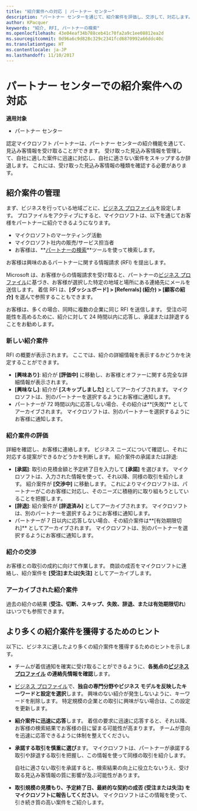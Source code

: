 ```yaml
---
title: "紹介案件への対応 | パートナー センター"
description: "パートナー センターを通じて、紹介案件を評価し、交渉して、対応します。"
author: KPacquer
keywords: "紹介, RFI, パートナーの検索"
ms.openlocfilehash: 43e04eaf34b788ceb41c70fa2a9c1ee08812ea2d
ms.sourcegitcommit: 0d96a6c9d828c329c2341fcd6870992a66ddc40c
ms.translationtype: HT
ms.contentlocale: ja-JP
ms.lasthandoff: 11/10/2017
---
```

# <a name="responding-to-referrals-in-partner-center"></a>パートナー センターでの紹介案件への対応

**適用対象**

-  パートナー センター

認定マイクロソフト パートナーは、パートナー センターの紹介機能を通じて、見込み客情報を受け取ることができます。 受け取った見込み客情報を管理して、自社に適した案件に迅速に対応し、自社に適さない案件をスキップするか辞退します。 これには、受け取った見込み客情報の種類を確認する必要があります。 

## <a name="referral-management"></a>紹介案件の管理

まず、ビジネスを行っている地域ごとに、[ビジネス プロファイル](create-a-marketing-profile.md)を設定します。 プロファイルをアクティブにすると、マイクロソフトは、以下を通じてお客様をパートナーに紹介できるようになります。

*  マイクロソフトのマーケティング活動
*  マイクロソフト社内の販売/サービス担当者
*  お客様は、**[パートナーの検索](https://partnercenter.microsoft.com/pcv/search)**ツールを使って検索します。

お客様は興味のあるパートナーに関する情報請求 (RFI) を提出します。 

Microsoft は、お客様からの情報請求を受け取ると、パートナーの[ビジネス プロファイル](create-a-marketing-profile.md)に基づき、お客様が選択した特定の地域と場所にある連絡先にメールを送信します。 着信 RFI は、**[ダッシュボード] > [Referrals] (紹介) > [顧客の紹介]** を選んで参照することもできます。

お客様は、多くの場合、同時に複数の企業に同じ RFI を送信します。 受注の可能性を高めるために、紹介に対して 24 時間以内に応答し、承諾または辞退することをお勧めします。

### <a name="new-referrals"></a>新しい紹介案件

RFI の概要が表示されます。 ここでは、紹介の詳細情報を表示するかどうかを決定することができます。 

*  **[興味あり]**: 紹介が **[評価中]** に移動し、お客様とオファーに関する完全な詳細情報が表示されます。 
*  **[興味なし]**: 紹介が **[スキップしました]** としてアーカイブされます。 マイクロソフトは、別のパートナーを選択するようにお客様に通知します。
*  パートナーが 72 時間以内に応答しない場合、その紹介は**[失敗]** としてアーカイブされます。 マイクロソフトは、別のパートナーを選択するようにお客様に通知します。

### <a name="evaluating-referrals"></a>紹介案件の評価

詳細を確認し、お客様に連絡します。 ビジネス ニーズについて確認し、それに対応する提案ができるかどうかを判断します。 紹介案件の承諾または辞退: 

*  **[承諾]**: 取引の見積金額と予定終了日を入力して **[承諾]** を選びます。 マイクロソフトは、入力された情報を使って、それ以降、同様の取引を紹介します。 紹介案件が **[交渉中]** に移動します。 これによりマイクロソフトは、パートナーがこのお客様に対応し、そのニーズに積極的に取り組もうとしていることを把握します。
*  **[辞退]**: 紹介案件が **[辞退済み]** としてアーカイブされます。 マイクロソフトは、別のパートナーを選択するようにお客様に通知します。
*  パートナーが 7 日以内に応答しない場合、その紹介案件は**[有効期限切れ]** としてアーカイブされます。 マイクロソフトは、別のパートナーを選択するようにお客様に通知します。

### <a name="negotiating-referrals"></a>紹介の交渉

お客様との取引の成約に向けて作業します。 商談の成否をマイクロソフトに連絡し、紹介案件を **[受注]**または**[失注]** としてアーカイブします。 

### <a name="archived-referrals"></a>アーカイブされた紹介案件

過去の紹介の結果 (**受注、切断、スキップ、失敗、辞退、**または**有効期限切れ**) はいつでも参照できます。 

## <a name="getting-more-referrals"></a>より多くの紹介案件を獲得するためのヒント

以下に、ビジネスに適したより多くの紹介案件を獲得するためのヒントを示します。

*  チームが着信通知を確実に受け取ることができるように、**各拠点の[ビジネス プロファイル](create-a-marketing-profile.md) の連絡先情報を確認**します。

*  [ビジネス プロファイル](create-a-marketing-profile.md)で、**独自の専門分野やビジネス モデルを反映したキーワードと設定を選択**します。 興味のない紹介が発生しないように、キーワードを削除します。 特定規模の企業との取引に興味がない場合は、この設定を更新します。

*  **紹介案件に迅速に応答**します。 着信の要求に迅速に応答すると、それ以降、お客様の検索結果でお客様の目に留まる可能性が高まります。 チームが意向を迅速に応答できるように体制を整えてください。

*  **承諾する取引を慎重に選び**ます。 マイクロソフトは、パートナーが承諾する取引や辞退する取引を把握し、この情報を使って同様の取引を紹介します。 

   自社に適さない取引を承諾すると、検索結果の向上に役立たないうえ、受け取る見込み客情報の質に影響が及ぶ可能性があります。

*  **取引規模の見積もり、予定終了日、最終的な契約の成否 (受注または失注) をマイクロソフトに報告してください**。 マイクロソフトはこの情報を使って、引き続き質の高い案件をご紹介します。
